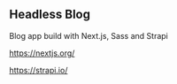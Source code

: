 ## Headless Blog

Blog app build with Next.js, Sass and Strapi

https://nextjs.org/

https://strapi.io/
